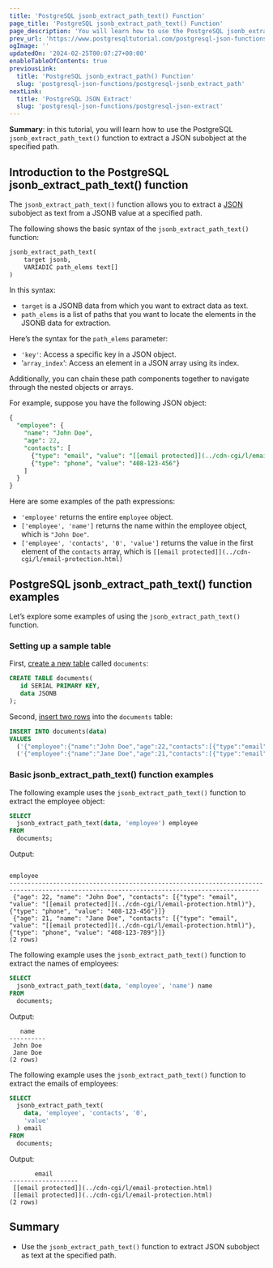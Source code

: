 ```yaml
---
title: 'PostgreSQL jsonb_extract_path_text() Function'
page_title: 'PostgreSQL jsonb_extract_path_text() Function'
page_description: 'You will learn how to use the PostgreSQL jsonb_extract_path_text() function to extract a JSON subobject at the specified path.'
prev_url: 'https://www.postgresqltutorial.com/postgresql-json-functions/postgresql-jsonb_extract_path_text/'
ogImage: ''
updatedOn: '2024-02-25T00:07:27+00:00'
enableTableOfContents: true
previousLink:
  title: 'PostgreSQL jsonb_extract_path() Function'
  slug: 'postgresql-json-functions/postgresql-jsonb_extract_path'
nextLink:
  title: 'PostgreSQL JSON Extract'
  slug: 'postgresql-json-functions/postgresql-json-extract'
---
```


**Summary**: in this tutorial, you will learn how to use the PostgreSQL `jsonb_extract_path_text()` function to extract a JSON subobject at the specified path.

## Introduction to the PostgreSQL jsonb_extract_path_text() function

The `jsonb_extract_path_text()` function allows you to extract a [JSON](../postgresql-tutorial/postgresql-json) subobject as text from a JSONB value at a specified path.

The following shows the basic syntax of the `jsonb_extract_path_text()` function:

```sql
jsonb_extract_path_text(
    target jsonb,
    VARIADIC path_elems text[]
)
```

In this syntax:

- `target` is a JSONB data from which you want to extract data as text.
- `path_elems` is a list of paths that you want to locate the elements in the JSONB data for extraction.

Here’s the syntax for the `path_elems` parameter:

- `'key'`: Access a specific key in a JSON object.
- ‘`array_index`‘: Access an element in a JSON array using its index.

Additionally, you can chain these path components together to navigate through the nested objects or arrays.

For example, suppose you have the following JSON object:

```sql
{
  "employee": {
    "name": "John Doe",
    "age": 22,
    "contacts": [
      {"type": "email", "value": "[[email protected]](../cdn-cgi/l/email-protection.html)"},
      {"type": "phone", "value": "408-123-456"}
    ]
  }
}
```

Here are some examples of the path expressions:

- `'employee'` returns the entire `employee` object.
- `['employee', 'name']` returns the name within the employee object, which is `"John Doe"`.
- `['employee', 'contacts', '0', 'value']` returns the value in the first element of the `contacts` array, which is `[[email protected]](../cdn-cgi/l/email-protection.html)`

## PostgreSQL jsonb_extract_path_text() function examples

Let’s explore some examples of using the `jsonb_extract_path_text()` function.

### Setting up a sample table

First, [create a new table](../postgresql-tutorial/postgresql-create-table) called `documents`:

```sql
CREATE TABLE documents(
   id SERIAL PRIMARY KEY,
   data JSONB
);
```

Second, [insert two rows](../postgresql-tutorial/postgresql-insert) into the `documents` table:

```sql
INSERT INTO documents(data)
VALUES
  ('{"employee":{"name":"John Doe","age":22,"contacts":[{"type":"email","value":"[[email protected]](../cdn-cgi/l/email-protection.html)"},{"type":"phone","value":"408-123-456"}]}}'),
  ('{"employee":{"name":"Jane Doe","age":21,"contacts":[{"type":"email","value":"[[email protected]](../cdn-cgi/l/email-protection.html)"},{"type":"phone","value":"408-123-789"}]}}');
```

### Basic jsonb_extract_path_text() function examples

The following example uses the `jsonb_extract_path_text()` function to extract the employee object:

```sql
SELECT
  jsonb_extract_path_text(data, 'employee') employee
FROM
  documents;
```

Output:

```text
                                                                 employee
-------------------------------------------------------------------------------------------------------------------------------------------
 {"age": 22, "name": "John Doe", "contacts": [{"type": "email", "value": "[[email protected]](../cdn-cgi/l/email-protection.html)"}, {"type": "phone", "value": "408-123-456"}]}
 {"age": 21, "name": "Jane Doe", "contacts": [{"type": "email", "value": "[[email protected]](../cdn-cgi/l/email-protection.html)"}, {"type": "phone", "value": "408-123-789"}]}
(2 rows)
```

The following example uses the `jsonb_extract_path_text()` function to extract the names of employees:

```sql
SELECT
  jsonb_extract_path_text(data, 'employee', 'name') name
FROM
  documents;
```

Output:

```text
   name
----------
 John Doe
 Jane Doe
(2 rows)
```

The following example uses the `jsonb_extract_path_text()` function to extract the emails of employees:

```sql
SELECT
  jsonb_extract_path_text(
    data, 'employee', 'contacts', '0',
    'value'
  ) email
FROM
  documents;
```

Output:

```text
       email
-------------------
 [[email protected]](../cdn-cgi/l/email-protection.html)
 [[email protected]](../cdn-cgi/l/email-protection.html)
(2 rows)

```

## Summary

- Use the `jsonb_extract_path_text()` function to extract JSON subobject as text at the specified path.
